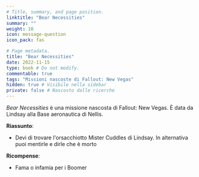 ```yaml
---
# Title, summary, and page position.
linktitle: "Bear Necessities" 
summary: ""
weight: 10
icon: message-question
icon_pack: fas

# Page metadata.
title: "Bear Necessities"
date: 2022-11-15
type: book # Do not modify.
commentable: true
tags: "Missioni nascoste di Fallout: New Vegas"
hidden: true # Visibile nella sidebar
private: false # Nascosto dalle ricerche
---
```


<div class="fnv">


*Bear Necessities* è una missione nascosta di Fallout: New Vegas. È data da Lindsay alla Base aeronautica di Nellis.


**Riassunto**:
- Devi di trovare l'orsacchiotto Mister Cuddles di Lindsay. In alternativa puoi mentirle e dirle che è morto


**Ricompense**:
- Fama o infamia per i Boomer


</div>


